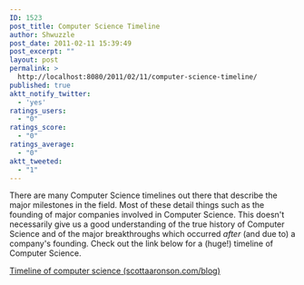 ```yaml
---
ID: 1523
post_title: Computer Science Timeline
author: Shwuzzle
post_date: 2011-02-11 15:39:49
post_excerpt: ""
layout: post
permalink: >
  http://localhost:8080/2011/02/11/computer-science-timeline/
published: true
aktt_notify_twitter:
  - 'yes'
ratings_users:
  - "0"
ratings_score:
  - "0"
ratings_average:
  - "0"
aktt_tweeted:
  - "1"
---
```

There are many Computer Science timelines out there that describe the major milestones in the field. Most of these detail things such as the founding of major companies involved in Computer Science. This doesn't necessarily give us a good understanding of the true history of Computer Science and of the major breakthroughs which occurred <em>after</em> (and due to) a company's founding. Check out the link below for a (huge!) timeline of Computer Science.

<a href="http://www.scottaaronson.com/blog/?p=524">Timeline of computer science (scottaaronson.com/blog)</a>